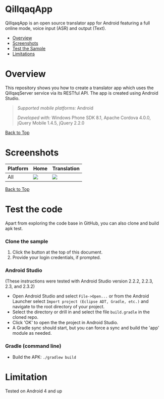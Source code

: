 # QillqaqApp


QillqaqApp is an open source translator app for Android featuring a full online mode, voice input (ASR) and output (Text).



<a id="top"></a>
* [Overview](#overview)
* [Screenshots](#screenshots)
* [Test the Sample](#test-the-sample)
* [Limitations](#limitations)

# Overview

This repository shows you how to create a translator app which uses the QillqaqServer service via its RESTful API. The app is created using Android Studio.

> *Supported mobile platforms:* Android
>
> *Developed with:* Windows Phone SDK 8.1, Apache Cordova 4.0.0, jQuery Mobile 1.4.5, jQuery 2.2.0

[Back to Top](#top)

# Screenshots

Platform | Home | Translation
---|---|---
All | ![](https://raw.githubusercontent.com/Icenium/sample-translator/master/screenshots/home.png) | ![](https://raw.githubusercontent.com/Icenium/sample-translator/master/screenshots/translation.png)

[Back to Top](#top)

# Test the code

Apart from exploring the code base in GitHub, you can also clone and build apk test.



### Clone the sample

1. Click the button at the top of this document.
1. Provide your login credentials, if prompted.


### Android Studio 

(These instructions were tested with Android Studio version 2.2.2, 2.2.3, 2.3, and 2.3.2)

* Open Android Studio and select `File->Open...` or from the Android Launcher select `Import project (Eclipse ADT, Gradle, etc.)` and navigate to the root directory of your project.
* Select the directory or drill in and select the file `build.gradle` in the cloned repo.
* Click 'OK' to open the the project in Android Studio.
* A Gradle sync should start, but you can force a sync and build the 'app' module as needed.

### Gradle (command line)

* Build the APK: `./gradlew build`

# Limitation

Tested on Android 4 and up
